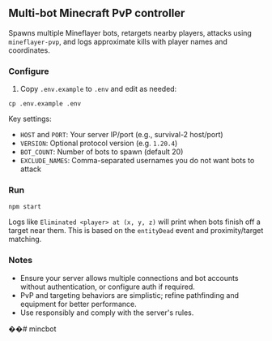 ## Multi-bot Minecraft PvP controller

Spawns multiple Mineflayer bots, retargets nearby players, attacks using `mineflayer-pvp`, and logs approximate kills with player names and coordinates.

### Configure

1. Copy `.env.example` to `.env` and edit as needed:

```
cp .env.example .env
```

Key settings:
- `HOST` and `PORT`: Your server IP/port (e.g., survival-2 host/port)
- `VERSION`: Optional protocol version (e.g. `1.20.4`)
- `BOT_COUNT`: Number of bots to spawn (default 20)
- `EXCLUDE_NAMES`: Comma-separated usernames you do not want bots to attack

### Run

```
npm start
```

Logs like `Eliminated <player> at (x, y, z)` will print when bots finish off a target near them. This is based on the `entityDead` event and proximity/target matching.

### Notes

- Ensure your server allows multiple connections and bot accounts without authentication, or configure auth if required.
- PvP and targeting behaviors are simplistic; refine pathfinding and equipment for better performance.
- Use responsibly and comply with the server's rules.

��#   m i n c b o t 
 
 